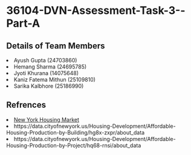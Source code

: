 # 36104-DVN-Assessment-Task-3--Part-A

## Details of Team Members

<li>Ayush Gupta (24703860)</li>
<li>Hemang Sharma (24695785)</li>
<li>Jyoti Khurana (14075648)</li>
<li>Kaniz Fatema Mithun (25109810)</li>
<li>Sarika Kalbhore (25186990)</li>

## Refrences
<li><a href="https://www.kaggle.com/datasets/nelgiriyewithana/new-york-housing-market/data">New York Housing Market</a></li>
<li>https://data.cityofnewyork.us/Housing-Development/Affordable-Housing-Production-by-Building/hg8x-zxpr/about_data</li>
<li>https://data.cityofnewyork.us/Housing-Development/Affordable-Housing-Production-by-Project/hq68-rnsi/about_data</li>
